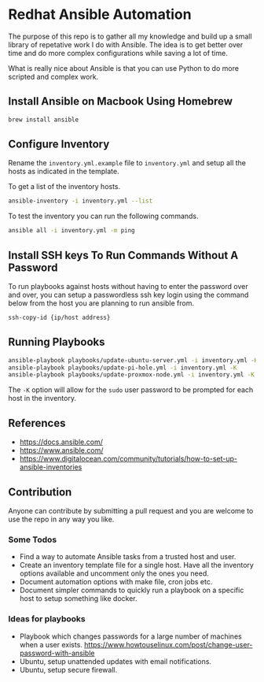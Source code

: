 # Redhat Ansible Automation

The purpose of this repo is to gather all my knowledge and build up a small library of repetative work I do with Ansible. The idea is to get better over time and do more complex configurations while saving a lot of time.

What is really nice about Ansible is that you can use Python to do more
scripted and complex work.

## Install Ansible on Macbook Using Homebrew

```bash
brew install ansible
```

## Configure Inventory

Rename the `inventory.yml.example` file to `inventory.yml` and setup all the hosts as indicated in the template.

To get a list of the inventory hosts.

```bash
ansible-inventory -i inventory.yml --list
```

To test the inventory you can run the following commands.

```bash
ansible all -i inventory.yml -m ping
```

## Install SSH keys To Run Commands Without A Password

To run playbooks against hosts without having to enter the password over and over, you can
setup a passwordless ssh key login using the command below from the host you are planning
to run ansible from.

```bash
ssh-copy-id {ip/host address}
```

## Running Playbooks

```bash
ansible-playbook playbooks/update-ubuntu-server.yml -i inventory.yml -K
ansible-playbook playbooks/update-pi-hole.yml -i inventory.yml -K
ansible-playbook playbooks/update-proxmox-node.yml -i inventory.yml -K
```

The `-K` option will allow for the `sudo` user password to be prompted for each
host in the inventory.

## References

- <https://docs.ansible.com/>
- <https://www.ansible.com/>
- <https://www.digitalocean.com/community/tutorials/how-to-set-up-ansible-inventories>

## Contribution

Anyone can contribute by submitting a pull request and you are welcome to use the
repo in any way you like.

### Some Todos

- Find a way to automate Ansible tasks from a trusted host and user.
- Create an inventory template file for a single host. Have all the inventory options available and uncomment only the ones you need.
- Document automation options with make file, cron jobs etc.
- Document simpler commands to quickly run a playbook on a specific host to setup something like docker.

### Ideas for playbooks

- Playbook which changes passwords for a large number of machines when a user exists. <https://www.howtouselinux.com/post/change-user-password-with-ansible>
- Ubuntu, setup unattended updates with email notifications.
- Ubuntu, setup secure firewall.
